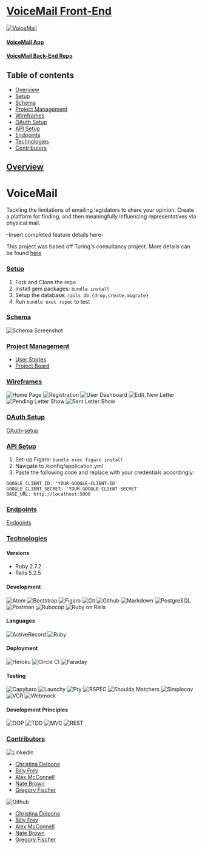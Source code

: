 # [VoiceMail Front-End](https://github.com/GregoryJFischer/voicemail_fe)

[![VoiceMail](https://circleci.com/gh/GregoryJFischer/voicemail_fe.svg?style=svg)](https://app.circleci.com/pipelines/github/GregoryJFischer/voicemail_fe)

#### [VoiceMail App](https://bonez.herokuapp.com/)

#### [VoiceMail Back-End Repo](https://github.com/bfrey08/voicemail_be)

## Table of contents
- [Overview](#overview)
- [Setup](#setup)
- [Schema](#schema)
- [Project Management](#project-management)
- [Wireframes](#wireframes)
- [OAuth Setup](#oauth-setup)
- [API Setup](#api-setup)
- [Endpoints](#endpoints)
- [Technologies](#technologies)
- [Contributors](#contributors)


## <ins>Overview</ins>

# VoiceMail
Tackling the limitations of emailing legislators to share your opinion. Create a platform for finding, and then meaningfully influencing representatives via physical mail.

-Insert completed feature details here-

This project was based off Turing's consultancy project. More details can be found [here](https://backend.turing.edu/module3/projects/consultancy/project_goals)

### <ins>Setup</ins>
1. Fork and Clone the repo
2. Install gem packages: `bundle install`
3. Setup the database: `rails db:{drop,create,migrate}`
4. Run `bundle exec rspec` to test

### <ins>Schema</ins>
![Schema Screenshot]()

### <ins>Project Management</ins>
- [User Stories](https://trello.com/b/6B39kgSb/consultancy-project)
- [Project Board](https://miro.com/app/board/uXjVOYZzr3U=/)

### <ins>Wireframes</ins>
![Home Page](https://user-images.githubusercontent.com/81711519/149392897-c85a338a-bb31-4cd7-a6ce-b3f75866d906.png)
![Registration](https://user-images.githubusercontent.com/81711519/149393040-a7393698-6373-47ae-95c7-33ffb45ed91b.png)
![User Dashboard](https://user-images.githubusercontent.com/81711519/149393114-7f77a51d-e134-4313-81a8-ac57c4f2cb8c.png)
![Edit_New Letter](https://user-images.githubusercontent.com/81711519/149392936-799abc1d-010b-492a-9858-93ce8e98d2ef.png)
![Pending Letter Show](https://user-images.githubusercontent.com/81711519/149392946-6557925c-c508-4aad-8fb4-44832c733950.png)
![Sent Letter Show](https://user-images.githubusercontent.com/81711519/149393100-bfe8b1de-ebed-4789-9c67-0a42ac3cc24e.png)


### <ins>OAuth Setup</ins>
[OAuth-setup](https://github.com/zquestz/omniauth-google-oauth2#installation)

### <ins>API Setup</ins>
1. Set-up Figaro: `bundle exec figaro install`
2. Navigate to /config/application.yml
3. Paste the following code and replace with your credentials accordingly:
  ```
  GOOGLE_CLIENT_ID: 'YOUR-GOOGLE-CLIENT-ID'
  GOOGLE_CLIENT_SECRET: 'YOUR-GOOGLE-CLIENT-SECRET'
  BASE_URL: http://localhost:5000
  ```

### <ins>Endpoints</ins>
[Endpoints](https://github.com/GregoryJFischer/voicemail_fe/blob/main/endpoints.md)

### <ins>Technologies</ins>

#### Versions
- Ruby 2.7.2
- Rails 5.2.5

#### Development
![Atom][Atom-img]
![Bootstrap][Bootstrap-img]
![Figaro][Figaro-img]
![Git][Git-img]
![Github][Github-img]
![Markdown][Markdown-img]
![PostgreSQL][PostgreSQL-img]
![Postman][Postman-img]
![Rubocop][Rubocop-img]
![Ruby on Rails][Ruby on Rails-img]


#### Languages
![ActiveRecord][ActiveRecord-img]
![Ruby][Ruby-img]

#### Deployment
![Heroku][Heroku-img]
![Circle CI][Circle CI-img]
![Faraday][Faraday-img]

#### Testing
![Capybara][Capybara-img]
![Launchy][Launchy-img]
![Pry][Pry-img]
![RSPEC][RSPEC-img]
![Shoulda Matchers][Shoulda Matchers-img]
![Simplecov][Simplecov-img]
![VCR][VCR-img]
![Webmock][Webmock-img]

#### Development Principles
![OOP][OOP-img]
![TDD][TDD-img]
![MVC][MVC-img]
![REST][REST-img]

### <ins>Contributors</ins>
![LinkedIn][LinkedIn-img]
- [Christina Delpone](https://www.linkedin.com/in/christinadelpone)
- [Billy Frey](https://www.linkedin.com/in/william-frey/)
- [Alex McConnell](https://www.linkedin.com/in/alex-m-mcconnell/)
- [Nate Brown](https://www.linkedin.com/in/nathanbrownco/)
- [Gregory Fischer](https://www.linkedin.com/in/gregoryjfischer/)

![Github][Github-img]
- [Christina Delpone](https://github.com/cdelpone)
- [Billy Frey](https://github.com/bfrey08)
- [Alex McConnell](https://github.com/AlexMMcConnell)
- [Nate Brown](https://github.com/yosoynatebrown)
- [Gregory Fischer](https://github.com/GregoryJFischer)



<!-- Markdown link & img dfn's -->
[Github-img]: https://img.shields.io/badge/GitHub-100000?style=for-the-badge&logo=github&logoColor=white

<!-- #### Development -->
[Atom-img]: https://img.shields.io/badge/Atom-66595C.svg?&style=flaste&logo=atom&logoColor=white
[Bootstrap-img]: https://img.shields.io/badge/Bootstrap-563D7C?style=for-the-badge&logo=bootstrap&logoColor=white
[Figaro-img]: https://img.shields.io/badge/figaro-b81818.svg?&style=flaste&logo=rubygems&logoColor=white
[Git-img]: https://img.shields.io/badge/Git-F05032.svg?&style=flaste&logo=git&logoColor=white
[Github-img]: https://img.shields.io/badge/GitHub-181717.svg?&style=flaste&logo=github&logoColor=white
[Markdown-img]: https://img.shields.io/badge/Markdown-000000?style=for-the-badge&logo=markdown&logoColor=white
[PostgreSQL-img]: https://img.shields.io/badge/PostgreSQL-4169E1.svg?&style=flaste&logo=postgresql&logoColor=white
[Postman-img]: https://img.shields.io/badge/Postman-FF6C37?style=for-the-badge&logo=Postman&logoColor=white
[Rubocop-img]: https://img.shields.io/badge/rubocop-b81818.svg?&style=flaste&logo=rubygems&logoColor=white
[Ruby on Rails-img]: https://img.shields.io/badge/Ruby%20On%20Rails-b81818.svg?&style=flat&logo=rubyonrails&logoColor=white

<!-- #### Languages -->
[ActiveRecord-img]: https://img.shields.io/badge/ActiveRecord-CC0000.svg?&style=flaste&logo=rubyonrails&logoColor=white
[CSS3-img]: https://img.shields.io/badge/CSS3-1572B6.svg?&style=flaste&logo=css3&logoColor=white
[HTML5-img]: https://img.shields.io/badge/HTML5-0EB201.svg?&style=flaste&logo=html5&logoColor=white
[Ruby-img]: https://img.shields.io/badge/Ruby-CC0000.svg?&style=flaste&logo=ruby&logoColor=white
[JavaScript-img]: https://badges.aleen42.com/src/javascript.svg
<!-- #### Deployment -->
[Heroku-img]: https://img.shields.io/badge/Heroku-430098.svg?&style=flaste&logo=heroku&logoColor=white
[Circle CI-img]: https://img.shields.io/badge/-CircleCi-brightgreen.svg?logo=LOGO
[Faraday-img]: https://img.shields.io/badge/faraday-b81818.svg?&style=flaste&logo=rubygems&logoColor=white

<!-- #### Testing -->
[Capybara-img]: https://img.shields.io/badge/capybara-b81818.svg?&style=flaste&logo=rubygems&logoColor=white
[Launchy-img]: https://img.shields.io/badge/launchy-b81818.svg?&style=flaste&logo=rubygems&logoColor=white
[Pry-img]: https://img.shields.io/badge/pry-b81818.svg?&style=flaste&logo=rubygems&logoColor=white
[RSPEC-img]: https://img.shields.io/badge/rspec-b81818.svg?&style=flaste&logo=rubygems&logoColor=white
[Shoulda Matchers-img]: https://img.shields.io/badge/shoulda--matchers-b81818.svg?&style=flaste&logo=rubygems&logoColor=white
[Simplecov-img]: https://img.shields.io/badge/simplecov-b81818.svg?&style=flaste&logo=rubygems&logoColor=white
[VCR-img]: https://img.shields.io/badge/vcr-b81818.svg?&style=flaste&logo=rubygems&logoColor=white
[Webmock-img]: https://img.shields.io/badge/webmock-b81818.svg?&style=flaste&logo=rubygems&logoColor=white

<!-- #### Development Principles -->
[OOP-img]: https://img.shields.io/badge/OOP-b81818.svg?&style=flaste&logo=OOP&logoColor=white
[TDD-img]: https://img.shields.io/badge/TDD-b87818.svg?&style=flaste&logo=TDD&logoColor=white
[MVC-img]: https://img.shields.io/badge/MVC-b8b018.svg?&style=flaste&logo=MVC&logoColor=white
[REST-img]: https://img.shields.io/badge/REST-33b818.svg?&style=flaste&logo=REST&logoColor=white

<!-- ### <ins>Contributors</ins> -->
[LinkedIn-img]: https://img.shields.io/badge/LinkedIn-0077B5?style=for-the-badge&logo=linkedin&logoColor=white

